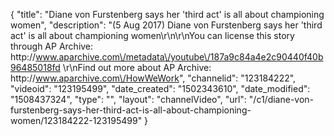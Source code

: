 {
    "title": "Diane von Furstenberg says her 'third act' is all about championing women",
    "description": "(5 Aug 2017) Diane von Furstenberg says her 'third act' is all about championing women\r\n\r\nYou can license this story through AP Archive: http:\/\/www.aparchive.com\/metadata\/youtube\/187a9c84a4e2c90440f40b96485018fd \r\nFind out more about AP Archive: http:\/\/www.aparchive.com\/HowWeWork",
    "channelid": "123184222",
    "videoid": "123195499",
    "date_created": "1502343610",
    "date_modified": "1508437324",
    "type": "",
    "layout": "channelVideo",
    "url": "\/c1\/diane-von-furstenberg-says-her-third-act-is-all-about-championing-women\/123184222-123195499"
}